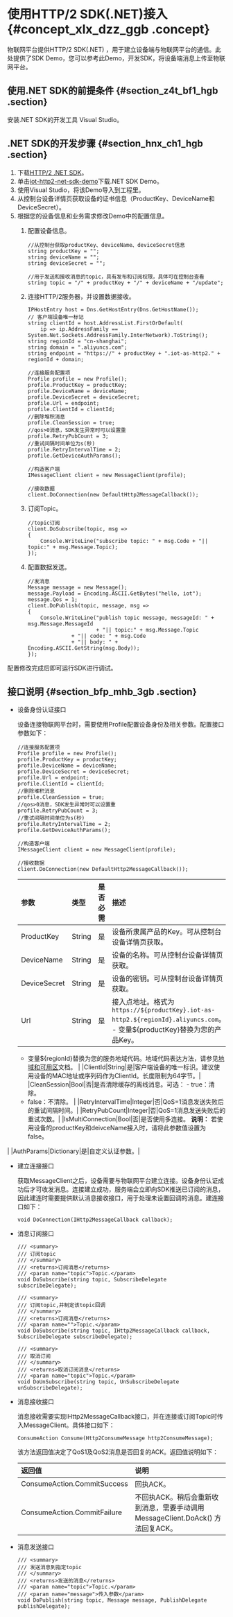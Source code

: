 # 使用HTTP/2 SDK\(.NET\)接入 {#concept_xlx_dzz_ggb .concept}

物联网平台提供HTTP/2 SDK\(.NET\) ，用于建立设备端与物联网平台的通信。此处提供了SDK Demo，您可以参考此Demo，开发SDK，将设备端消息上传至物联网平台。

## 使用.NET SDK的前提条件 {#section_z4t_bf1_hgb .section}

安装.NET SDK的开发工具 Visual Studio。

## .NET SDK的开发步骤 {#section_hnx_ch1_hgb .section}

1.  下载[HTTP/2 .NET SDK](https://iot-demos.oss-cn-shanghai.aliyuncs.com/h2/iotx-as-http2-net-sdk.zip)。
2.  单击[iot-http2-net-sdk-demo](https://aliyun-iot.oss-cn-hangzhou.aliyuncs.com/net-http2-sdk-demo/iot-http2-net-sdk-demo.zip)下载.NET SDK Demo。
3.  使用Visual Studio，将该Demo导入到工程里。
4.  从控制台设备详情页获取设备的证书信息（ProductKey、DeviceName和DeviceSecret）。
5.  根据您的设备信息和业务需求修改Demo中的配置信息。
    1.  配置设备信息。

        ```
        //从控制台获取productKey、deviceName、deviceSecret信息
        string productKey = "";
        string deviceName = "";
        string deviceSecret = "";
        
        //用于发送和接收消息的topic，具有发布和订阅权限，具体可在控制台查看
        string topic = "/" + productKey + "/" + deviceName + "/update";
        ```

    2.  连接HTTP/2服务器，并设置数据接收。

        ```
        IPHostEntry host = Dns.GetHostEntry(Dns.GetHostName());
        // 客户端设备唯一标记
        string clientId = host.AddressList.FirstOrDefault(
            ip => ip.AddressFamily == System.Net.Sockets.AddressFamily.InterNetwork).ToString();
        string regionId = "cn-shanghai";
        string domain = ".aliyuncs.com";
        string endpoint = "https://" + productKey + ".iot-as-http2." + regionId + domain;
        
        //连接服务配置项
        Profile profile = new Profile();
        profile.ProductKey = productKey;
        profile.DeviceName = deviceName;
        profile.DeviceSecret = deviceSecret;
        profile.Url = endpoint;
        profile.ClientId = clientId;
        //删除堆积消息
        profile.CleanSession = true;
        //qos>0消息，SDK发生异常时可以设置重
        profile.RetryPubCount = 3;
        //重试间隔时间单位为s(秒)
        profile.RetryIntervalTime = 2;
        profile.GetDeviceAuthParams();
        
        //构造客户端
        IMessageClient client = new MessageClient(profile);
        
        //接收数据
        client.DoConnection(new DefaultHttp2MessageCallback());
        ```

    3.  订阅Topic。

        ```
        //topic订阅
        client.DoSubscribe(topic, msg =>
        {
            Console.WriteLine("subscribe topic: " + msg.Code + "|| topic:" + msg.Message.Topic);
        });
        ```

    4.  配置数据发送。

        ```
        //发消息
        Message message = new Message();
        message.Payload = Encoding.ASCII.GetBytes("hello, iot");
        message.Qos = 1;
        client.DoPublish(topic, message, msg =>
        {
            Console.WriteLine("publish topic message, messageId: " + msg.Message.MessageId 
                              + "|| topic:" + msg.Message.Topic
                      + "|| code: " + msg.Code
                      + "|| body: " + Encoding.ASCII.GetString(msg.Body));
        });
        ```


配置修改完成后即可运行SDK进行调试。

## 接口说明 {#section_bfp_mhb_3gb .section}

-   设备身份认证接口

    设备连接物联网平台时，需要使用Profile配置设备身份及相关参数。配置接口参数如下：

    ```
    //连接服务配置项
    Profile profile = new Profile();
    profile.ProductKey = productKey;
    profile.DeviceName = deviceName;
    profile.DeviceSecret = deviceSecret;
    profile.Url = endpoint;
    profile.ClientId = clientId;
    //删除堆积消息
    profile.CleanSession = true;
    //qos>0消息，SDK发生异常时可以设置重
    profile.RetryPubCount = 3;
    //重试间隔时间单位为s(秒)
    profile.RetryIntervalTime = 2;
    profile.GetDeviceAuthParams();
    
    //构造客户端
    IMessageClient client = new MessageClient(profile);
    
    //接收数据
    client.DoConnection(new DefaultHttp2MessageCallback());
    ```

    |参数|类型|是否必需|描述|
    |:-|:-|:---|:-|
    |ProductKey|String|是|设备所隶属产品的Key。可从控制台设备详情页获取。|
    |DeviceName|String|是|设备的名称。可从控制台设备详情页获取。|
    |DeviceSecret|String|是|设备的密钥。可从控制台设备详情页获取。|
    |Url|String|是|接入点地址。格式为`https://${productKey}.iot-as-http2.${regionId}.aliyuncs.com`。     -   变量$\{productKey\}替换为您的产品Key。
    -   变量$\{regionId\}替换为您的服务地域代码。地域代码表达方法，请参见[地域和可用区](https://www.alibabacloud.com/help/doc-detail/40654.htm)文档。
 |
    |ClientId|String|是|客户端设备的唯一标识。建议使用设备的MAC地址或序列码作为ClientId。长度限制为64字节。|
    |CleanSession|Bool|否|是否清除缓存的离线消息。可选：     -   true：清除。
    -   false：不清除。
 |
    |RetryIntervalTime|Integer|否|QoS=1消息发送失败后的重试间隔时间。|
    |RetryPubCount|Integer|否|QoS=1消息发送失败后的重试次数。|
    |IsMultiConnection|Bool|否|是否使用多连接。 **说明：** 若使用设备的productKey和deivceName接入时，请将此参数值设置为false。

 |
    |AuthParams|Dictionary|是|自定义认证参数。|

-   建立连接接口

    获取MessageClient之后，设备需要与物联网平台建立连接。设备身份认证成功后才可收发消息。连接建立成功，服务端会立即向SDK推送已订阅的消息，因此建连时需要提供默认消息接收接口，用于处理未设置回调的消息。建连接口如下：

    ```
    void DoConnection(IHttp2MessageCallback callback);
    ```

-   消息订阅接口

    ```
    /// <summary>
    /// 订阅topic
    /// </summary>
    /// <returns>订阅消息</returns>
    /// <param name="topic">Topic.</param>
    void DoSubscribe(string topic, SubscribeDelegate subscribeDelegate);
    
    /// <summary>
    /// 订阅topic,并制定该topic回调 
    /// </summary>
    /// <returns>订阅消息</returns>
    /// <param name="">Topic.</param>
    void DoSubscribe(string topic, IHttp2MessageCallback callback, SubscribeDelegate subscribeDelegate);
    
    /// <summary>
    /// 取消订阅
    /// </summary>
    /// <returns>取消订阅消息</returns>
    /// <param name="topic">Topic.</param>
    void DoUnSubscribe(string topic, UnSubscribeDelegate unSubscribeDelegate);
    ```

-   消息接收接口

    消息接收需要实现IHttp2MessageCallback接口，并在连接或订阅Topic时传入MessageClient。具体接口如下：

    ```
    ConsumeAction Consume(Http2ConsumeMessage http2ConsumeMessage);
    ```

    该方法返回值决定了QoS1及QoS2消息是否回复的ACK。返回值说明如下：

    |返回值|说明|
    |:--|:-|
    |ConsumeAction.CommitSuccess|回执ACK。|
    |ConsumeAction.CommitFailure|不回执ACK。稍后会重新收到消息，需要手动调用MessageClient.DoAck\(\) 方法回复ACK。|

-   消息发送接口

    ```
    /// <summary>
    /// 发送消息到指定topic
    /// </summary>
    /// <returns>发送的消息</returns>
    /// <param name="topic">Topic.</param>
    /// <param name="message">传入参数</param>
    void DoPublish(string topic, Message message, PublishDelegate publishDelegate);
    ```


